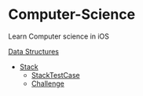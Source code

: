 # Computer-Science
Learn Computer science in iOS

[Data Structures](https://github.com/Mustafa-Ezzat/Computer-Science/tree/master/DataStructures/DataStructures/Sources)

- [Stack](https://github.com/Mustafa-Ezzat/Computer-Science/blob/master/DataStructures/DataStructures/Sources/Stack.swift)
  - [StackTestCase](https://github.com/Mustafa-Ezzat/Computer-Science/blob/master/DataStructures/DataStructuresTests/Sources/StackTestCase.swift)
  - [Challenge](https://github.com/Mustafa-Ezzat/Computer-Science/blob/master/DataStructures/DataStructuresTests/Sources/ChallengeTestCase.swift)
